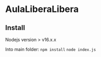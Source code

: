 # AulaLiberaLibera
## Install
Nodejs version > v16.x.x

Into main folder:
```npm install```
```node index.js```